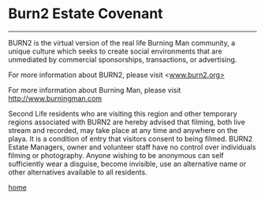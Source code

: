 # Burn2 Estate Covenant

---

BURN2 is the virtual version of the real life Burning Man community, a unique culture which seeks to create social environments that are unmediated by commercial sponsorships, transactions, or advertising.  

For more information about BURN2, please visit <www.burn2.org>

For more information about Burning Man, please visit <http://www.burningman.com>

Second Life residents who are visiting this region and other temporary regions associated with BURN2 are hereby advised that filming, both live stream and recorded, may take place at any time and anywhere on the playa. It is a condition of entry that visitors consent to being filmed.  BURN2 Estate Managers, owner and volunteer staff have no control over individuals filming or photography.  Anyone wishing to be anonymous can self sufficiently wear a disguise, become invisible, use an alternative name or other alternatives available to all residents.

[home](/README.md)
